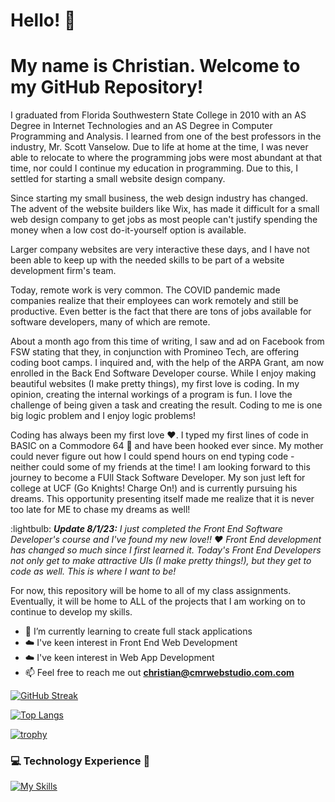 # Hello! 👋
# My name is Christian. Welcome to my GitHub Repository!

I graduated from Florida Southwestern State College in 2010 with an AS Degree in Internet Technologies and an AS Degree in Computer Programming and Analysis. I learned from one of the best professors in the industry, Mr. Scott Vanselow. Due to life at home at the time, I was never able to relocate to where the programming jobs were most abundant at that time, nor could I continue my education in programming. Due to this, I settled for starting a small website design company. 

Since starting my small business, the web design industry has changed. The advent of the website builders like Wix, has made it difficult for a small web design company to get jobs as most people can't justify spending the money when a low cost do-it-yourself option is available.

Larger company websites are very interactive these days, and I have not been able to keep up with the needed skills to be part of a website development firm's team.

Today, remote work is very common. The COVID pandemic made companies realize that their employees can work remotely and still be productive. Even better is the fact that there are tons of jobs available for software developers, many of which are remote. 

About a month ago from this time of writing, I saw and ad on Facebook from FSW stating that they, in conjunction with Promineo Tech, are offering coding boot camps. I inquired and, with the help of the ARPA Grant, am now enrolled in the Back End Software Developer course. While I enjoy making beautiful websites (I make pretty things), my first love is coding. In my opinion, creating the internal workings of a program is fun. I love the challenge of being given a task and creating the result. Coding to me is one big logic problem and I enjoy logic problems!

Coding has always been my first love :heart:. I typed my first lines of code in BASIC on a Commodore 64 :eyes: and have been hooked ever since. My mother could never figure out how I could spend hours on end typing code - neither could some of my friends at the time! I am looking forward to this journey to become a FUll Stack Software Developer. My son just left for college at UCF (Go Knights! Charge On!) and is currently pursuing his dreams. This opportunity presenting itself made me realize that it is never too late for ME to chase my dreams as well!

:lightbulb: <em><strong>Update 8/1/23:</strong> I just completed the Front End Software Developer's course and I've found my new love!! :heart: Front End development has changed so much since I first learned it. Today's Front End Developers not only get to make attractive UIs (I make pretty things!), but they get to code as well. This is where I want to be!</em>

For now, this repository will be home to all of my class assignments. Eventually, it will be home to ALL of the projects that I am working on to continue to develop my skills.


- 🌱 I’m currently learning to create full stack applications
- ☁️ I've keen interest in Front End Web Development
- ☁️ I've keen interest in Web App Development
- 📫 Feel free to reach me out **christian@cmrwebstudio.com.com**
<!--Intro end-->
[![GitHub Streak](https://streak-stats.demolab.com?user=CMRapp&theme=dark)](https://git.io/streak-stats)

[![Top Langs](https://github-readme-stats.vercel.app/api/top-langs/?username=cmrapp&layout=compact&theme=vision-friendly-dark)](https://github.com/anuraghazra/github-readme-stats)


[![trophy](https://github-profile-trophy.vercel.app/?username=CMRapp&theme=darkhub&column=7)](https://github.com/CMRapp/github-profile-trophy)

### :computer: Technology Experience :floppy_disk: 
[![My Skills](https://skillicons.dev/icons?i=js,html,css,bootstrap,vscode,webpack,jquery,react,wordpress,eclipse,spring,java,mysql,ps)](https://skillicons.dev)
<!--
**CMRapp/CMRapp** is a ✨ _special_ ✨ repository because its `README.md` (this file) appears on your GitHub profile.

Here are some ideas to get you started:

- 🔭 I’m currently working on ...
- 🌱 I’m currently learning ...
- 👯 I’m looking to collaborate on ...
- 🤔 I’m looking for help with ...
- 💬 Ask me about ...
- 📫 How to reach me: ...
- 😄 Pronouns: ...
- ⚡ Fun fact: ...
-->

